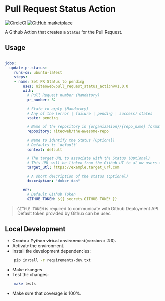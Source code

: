 # Pull Request Status Action

[![CircleCI](https://circleci.com/gh/niteoweb/pull_request_status_action/tree/master.svg?style=svg)](https://circleci.com/gh/niteoweb/pull_request_status_action)
[![GitHub marketplace](https://img.shields.io/badge/marketplace-heroku--pull--request--status--action-blue?style=flat-square&logo=github)](https://github.com/marketplace/actions/pull-request-status-action)

A Github Action that creates a `Status` for the Pull Request.

## Usage

```yaml

jobs:
  update-pr-status:
    runs-on: ubuntu-latest
    steps:
    - name: Set PR Status to pending
        uses: niteoweb/pull_request_status_action@v1.0.0
        with:
          # Pull Request number (Mandatory)
          pr_number: 32

          # State to apply (Mandatory)
          # Any of the (error | failure | pending | success) states
          state: pending

          # Name of the repository in {organization}/{repo_name} format (Mandatory)
          repository: niteoweb/the-awesome-repo

          # Name to identify the Status (Optional)
          # Defaults to `default`
          context: default

          # The target URL to associate with the Status (Optional)
          # This URL will be linked from the Github UI to allow users to easily see the source of the status.
          target_utl: https://example.target_url.com

          # A short description of the status (Optional)
          description: "dober dan"

        env:
          # Default Github Token
          GITHUB_TOKEN: ${{ secrets.GITHUB_TOKEN }}
```

> `GITHUB_TOKEN` is required to communicate with Github Deployment API. Default token provided by Github can be used.

## Local Development

- Create a Python virtual environment(version > 3.6).
- Activate the environment.
- Install the development dependencies:

```bash
    pip install -r requirements-dev.txt
```

- Make changes.
- Test the changes:

```bash
    make tests
```

- Make sure that coverage is 100%.
